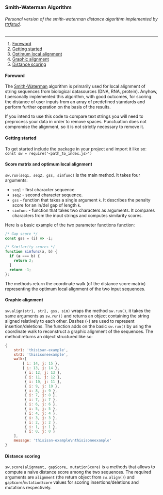 ### Smith-Waterman Algorithm

###### *Personal version of the smith-waterman distance algorithm implemented by [ttrfstud](https://github.com/ttrfstud/smith-waterman).*
---

1. [Foreword](#foreword)
2. [Getting started](#getting-started)
3. [Optimum local alignment](#score-matrix-and-optimum-local-alignment)
4. [Graphic alignment](#graphic-alignment)
5. [Distance scoring](#distance-scoring)

#### Foreword
The [Smith-Waterman](https://en.wikipedia.org/wiki/Smith%E2%80%93Waterman_algorithm) algorithm is primarily used for local alignment of string sequences from biological datasources (DNA, RNA, protein). Anyhow, I personally implemented this algorithm, with good outcomes, for scoring the distance of user inputs from an array of predefined standards and perform further operation on the basis of the results.

If you intend to use this code to compare text strings you will need to preprocess your data in order to remove spaces. Punctuation does not compromise the alignment, so it is not strictly necessary to remove it.

#### Getting started
To get started include the package in your project and import it like so:
`const sw = require('<path_to_index.js>')`

#### Score matrix and optimum local alignment
`sw.run(seq1, seq2, gss, simfunc)` is the main method. It takes four arguments:
* `seq1` - first character sequence.
* `seq2` - second character sequence.
* `gss` - function that takes a single argument `k`. It describes the penalty score for an in/del gap of length `k`.
* `simfunc` - function that takes two characters as arguments. It compares characters from the input strings and computes similarity scores.

Here is a basic example of the two parameter functions function:
```javascript
/* Gap score */
const gss = (i) => -i;

/* Similarity scores */
function simfunc(a, b) {
  if (a === b) {
    return 2;
  }
  return -1;
};

```

The methods return the coordinate walk (of the distance score matrix) representing the optimum local alignment of the two input sequences.

#### Graphic alignment
`sw.align(str1, str2, gss, sim)` wraps the method `sw.run()`, it takes the same arguments as `sw.run()` and returns an object containing the string aligned relatively to each other. Dashes (`-`) are used to represent insertion/deletions. The function adds on the basic `sw.run()` by using the coordinate walk to reconstruct a graphic alignment of the sequences.
The method returns an object structured like so:
``` javascript
{
	str1: 'thisisan-example',
  	str2: 'thisisoneexample',
  	walk:[ 
  		{ i: 14, j: 15 },
     	{ i: 13, j: 14 },
	     { i: 12, j: 13 },
	     { i: 11, j: 12 },
	     { i: 10, j: 11 },
	     { i: 9, j: 10 },
	     { i: 8, j: 9 },
	     { i: 7, j: 8 },
	     { i: 7, j: 7 },
	     { i: 6, j: 6 },
	     { i: 5, j: 5 },
	     { i: 4, j: 4 },
	     { i: 3, j: 3 },
	     { i: 2, j: 2 },
	     { i: 1, j: 1 },
	     { i: 0, j: 0 }
	],
  	message: 'thisisan-example\nthisisoneexample'
}
```

#### Distance scoring
`sw.score(alignment, gapScore, mutationScore)` is a methods that allows to compute a naive distance score among the two sequences. The required arguments are `alignment` (the return object from `sw.align()`) and `gapScore`/`mutationScore` values for scoring insertions/deletions and mutations respectively.
